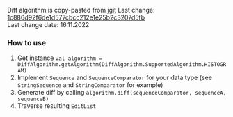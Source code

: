 Diff algorithm is copy-pasted from [jgit](https://git.eclipse.org/r/plugins/gitiles/jgit/jgit/)
Last change: [1c886d92f6de1d577cbcc212e1e25b2c3207d5fb](https://git.eclipse.org/r/plugins/gitiles/jgit/jgit/+/1c886d92f6de1d577cbcc212e1e25b2c3207d5fb)  
Last change date: 16.11.2022

### How to use

1. Get instance `val algorithm = DiffAlgorithm.getAlgorithm(DiffAlgorithm.SupportedAlgorithm.HISTOGRAM)`
2. Implement `Sequence` and `SequenceComparator` for your data type (see `StringSequence` and `StringComparator` for example)
3. Generate diff by calling `algorithm.diff(sequenceComparator, sequenceA, sequenceB)`
4. Traverse resulting `EditList`
